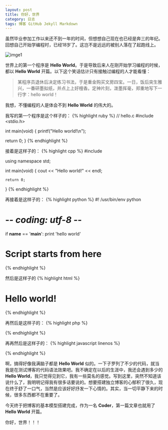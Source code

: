 ```yaml
---
layout: post
title: 你好，世界
category: 日志
tags: 博客 GitHub Jekyll Markdown
---
```


虽然毕业参加工作以来还不到一年的时间，但想想自己现在也已经是奔三的年纪。回想自己开始学编程时，已经18岁了。这岂不是远远的被别人落在了起跑线上。

![imge1](http://7xixhp.com1.z0.glb.clouddn.com/schw.jpg)

世界上的第一个程序是 **Hello World**。于是导致后来人在刚开始学习编程的时候，都以 **Hello World** 开篇。以下这个笑话估计只有接触过编程的人才能看懂：

> 某程序员退休后决定练习书法，于是重金购买文房四宝。一日，饭后突生雅兴，一番研墨拟纸，并点上上好檀香。定神片刻，泼墨挥毫，郑重地写下一行字：hello world！

我想，不懂编程的人是体会不到 **Hello World** 的伟大的。

我写的第一个程序是这个样子的：
{% highlight ruby %}
// hello.c
#include <stdio.h>

int main(void)
{
  printf("Hello world!\n");
  
  return 0;
}
{% endhighlight %}

接着是这样子的：
{% highlight cpp %}
#include <iostream>

using namespace std;

int main(void)
{
    cout << "Hello world!" << endl;

    return 0;
}
{% endhighlight %}

再接着是这样子的：
{% highlight python %}
#! /usr/bin/env python
# -*- coding: utf-8 -*-

if __name__ == '__main__':
    print 'hello world'
    
# Script starts from here
{% endhighlight %}

然后是这样子的
{% highlight html %}
<!DOCTYPE html>
<html>
    <head>
        <meta http-equiv="Content-Type" content="text/html; charset=UTF-8">
        <meta name="keywords" content="HTML, CSS, XML, XHTML, JavaScript">
        <meta name="description" content="Test on HTML and CSS">
        <meta name="author" content="Huoty">
        <meta http-equiv="refresh" content="30">
        <title>Web 设计</title>
        <link rel="shortcut icon" href="/htmls/images/favicon.ico" type="image/x-icon" />
    </head>
    <body>
       	<h1>Hello world!</h1>
    </body>
</html> 
{% endhighlight %}

再然后是这样子的：
{% highlight php %}
<?php  # Script -- php.php

/* 
 * 2015-05-05 12:49:49
 */

echo "Hello World!";

?>
{% endhighlight %}

再再然后是这样子的：
{% highlight javascript linenos %}
<script type="text/javascript">
	function button_clicked()
	{
		alert("Hello world!");
	}
</script>
{% endhighlight %}

啊，搞得好像我满脑子都是 **Hello World** 似的。一下子罗列了不少的代码，就当我是在测试博客的代码语法效果吧。我不确定在以后的生涯中，我还会遇到多少的 **Hello World**，我只觉得见到它，我有一些莫名的感觉。写到这里，突然不知道该说什么了，我明明记得我有很多话要说的。想要搭建独立博客的心郁积了很久，现在终于舒了一口气，当然是应该好好抒发一下心情的。其实，当一切平静下来的时候，很多东西都不在重要了。

今天终于把博客的基本模型搭建完成，作为一名 **Coder**，第一篇文章也就用了 **Hello World** 开篇。

你好，世界！！！
